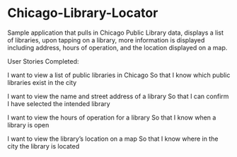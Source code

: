 # Chicago-Library-Locator
Sample application that pulls in Chicago Public Library data, displays a list of libraries, upon tapping on a library, more information is displayed including address, hours of operation, and the location displayed on a map.

User Stories Completed:

I want to view a list of public libraries in Chicago
So that I know which public libraries exist in the city

I want to view the name and street address of a library
So that I can confirm I have selected the intended library

I want to view the hours of operation for a library
So that I know when a library is open

I want to view the library’s location on a map
So that I know where in the city the library is located
